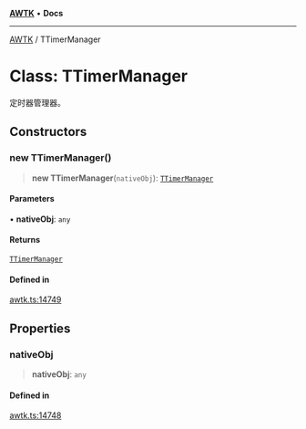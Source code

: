 [**AWTK**](../README.md) • **Docs**

***

[AWTK](../globals.md) / TTimerManager

# Class: TTimerManager

定时器管理器。

## Constructors

### new TTimerManager()

> **new TTimerManager**(`nativeObj`): [`TTimerManager`](TTimerManager.md)

#### Parameters

• **nativeObj**: `any`

#### Returns

[`TTimerManager`](TTimerManager.md)

#### Defined in

[awtk.ts:14749](https://github.com/zlgopen/awtk-binding/blob/1e0945ae06a2e3b3a4ad0ffa625288088a8ac5d4/tools/code_gen/js/output/awtk.ts#L14749)

## Properties

### nativeObj

> **nativeObj**: `any`

#### Defined in

[awtk.ts:14748](https://github.com/zlgopen/awtk-binding/blob/1e0945ae06a2e3b3a4ad0ffa625288088a8ac5d4/tools/code_gen/js/output/awtk.ts#L14748)
